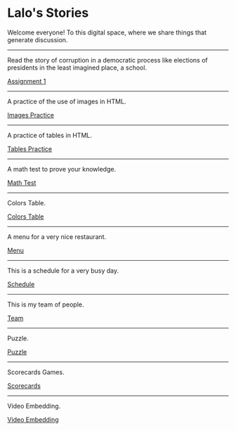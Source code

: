 <h1>  Lalo's  Stories </h1>

<p>  Welcome everyone! To this digital space, where we share things that generate discussion.  </p>
<hr>
<p> Read the story of corruption in a democratic process like elections of presidents in the least imagined place, a school. </p>

<p><a href="BasicWebDev/assignment1.html" target="blank"> Assignment 1 </a> </p>
<hr>
<p> A practice of the use of images in HTML. </p>

<p><a href="BasicWebDev/images.html" target="blank"> Images Practice </a> </p>
<hr>
<p> A practice of tables in HTML. </p>

<p><a href="BasicWebDev/tables.html" target="blank"> Tables Practice </a> </p>
<hr>
<p> A math test to prove your knowledge. </p>

<p><a href="BasicWebDev/mathtest.html" target="blank"> Math Test </a> </p>
<hr>
<p> Colors Table. </p>

<p><a href="BasicWebDev/colors.html" target="blank"> Colors Table </a> </p>

<hr>
<p> A menu for a very nice restaurant. </p>

<p><a href="BasicWebDev/menu.html" target="blank"> Menu </a> </p>
<hr>
<p> This is a schedule for a very busy day. </p>

<p><a href="BasicWebDev/schedule.html" target="blank"> Schedule </a> </p>
<hr>
<p> This is my team of people. </p>

<p><a href="BasicWebDev/teampage.html" target="blank"> Team </a> </p>
<hr>
<p> Puzzle. </p>

<p><a href="BasicWebDev/puzzle.html" target="blank"> Puzzle </a> </p>

<hr>
<p> Scorecards Games. </p>

<p><a href="BasicWebDev/scorecards.html" target="blank"> Scorecards </a> </p>

<hr>
<p> Video Embedding. </p>

<p><a href="BasicWebDev/videoembedding.html" target="blank"> Video Embedding </a> </p>


